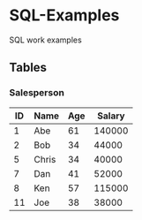 # SQL-Examples
SQL work examples

## Tables

### Salesperson
| ID | Name | Age | Salary |
|---|---|---|---|
| 1 | Abe | 61 | 140000 |
| 2 | Bob | 34 | 44000 |
| 5 | Chris | 34 | 40000 |
| 7 | Dan | 41 | 52000 |
| 8 | Ken | 57 | 115000 |
| 11 | Joe | 38 | 38000 |

